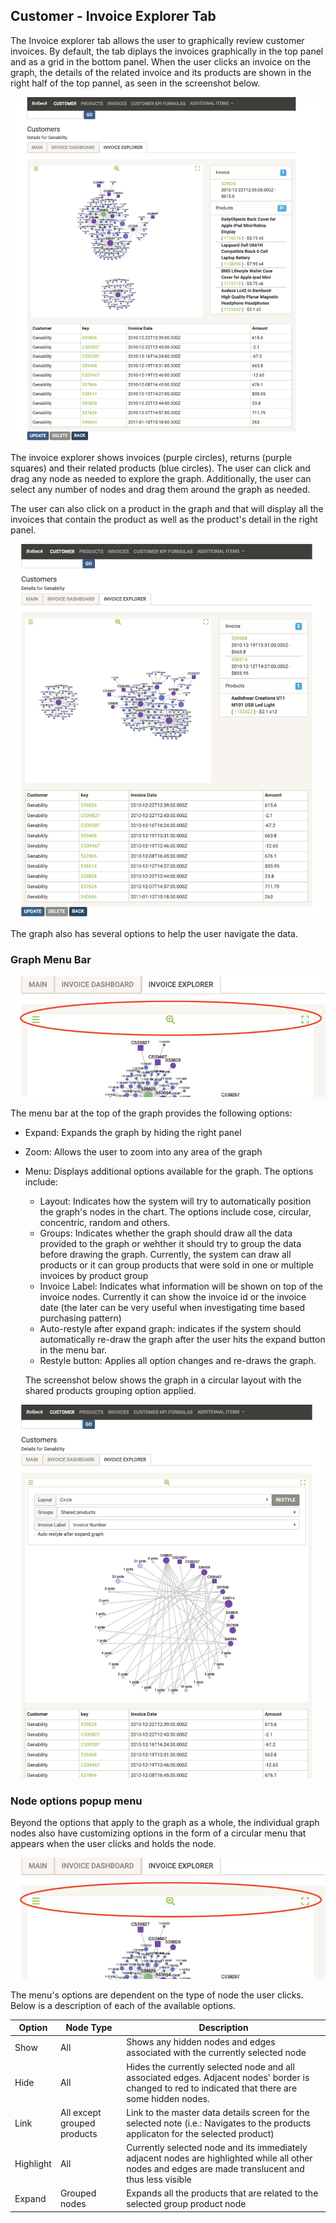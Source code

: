 ## Customer - Invoice Explorer Tab

The Invoice explorer tab allows the user to graphically review customer invoices. By default, the tab diplays the invoices graphically in the top panel and as a grid in the bottom panel. When the user clicks an invoice on the graph, the details of the related invoice and its products are shown in the right half of the top pannel, as seen in the screenshot below.

![Invoice Explorer with Invoice selected](Documentation/images/InvoiceExplorerInvoiceView.png)

The invoice explorer shows invoices (purple circles), returns (purple squares) and their related products (blue circles). The user can click and drag any node as needed to explore the graph. Additionally, the user can select any number of nodes and drag them around the graph as needed.


The user can also click on a product in the graph and that will display all the invoices that contain the product as well as the product's detail in the right panel.

![Invoice Explorer with product selected](Documentation/images/InvoiceExplorerProductView.png)

The graph also has several options to help the user navigate the data.

### Graph Menu Bar

![Invoice Explorer Graph Menu Bar](Documentation/images/InvoiceExplorerGraphMenuBar.png)

The menu bar at the top of the graph provides the following options:

- Expand: Expands the graph by hiding the right panel
- Zoom: Allows the user to zoom into any area of the graph
- Menu: Displays additional options available for the graph. The options include:
  - Layout: Indicates how the system will try to automatically position the graph's nodes in the chart. The options include cose, circular, concentric, random and others.
  - Groups: Indicates whether the graph should draw all the data provided to the graph or wehther it should try to group the data before drawing the graph. Currently, the system can draw all products or it can group products that were sold in one or multiple invoices by product group
  - Invoice Label: Indicates what information will be shown on top of the invoice nodes. Currently it can show the invoice id or the invoice date (the later can be very useful when investigating time based purchasing pattern)
  - Auto-restyle after expand graph: indicates if the system should automatically re-draw the graph after the user hits the expand button in the menu bar.
  - Restyle button: Applies all option changes and re-draws the graph.

  The screenshot below shows the graph in a circular layout with the shared products grouping option applied.

![Invoice Explorer grouped and using circle layout](Documentation/images/InvoiceExplorerOpenMenuCircle.png)

### Node options popup menu

Beyond the options that apply to the graph as a whole, the individual graph nodes also have customizing options in the form of a circular menu that appears when the user clicks and holds the node.

![Menu Bar](Documentation/images/InvoiceExplorerGraphMenuBar.png)

The menu's options are dependent on the type of node the user clicks. Below is a description of each of the available options.


Option  |Node Type   |Description   |
--|---|---
Show  | All  |Shows any hidden nodes and edges associated with the currently selected node
Hide  | All |Hides the currently selected node and all associated edges. Adjacent nodes' border is changed to red to indicated that there are some hidden nodes.
Link  | All except grouped products  |Link to the master data details screen for the selected note (i.e.: Navigates to the products applicaton for the selected product)
Highlight  |  All |Currently selected node and its immediately adjacent nodes are highlighted while all other nodes and edges are made translucent and thus less visible
Expand  | Grouped nodes  | Expands all the products that are related to the selected group product node
